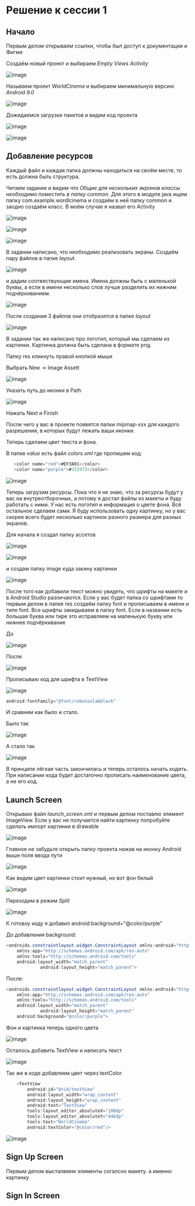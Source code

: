 # Решение к сессии 1

## Начало 

Первым делом открываем ссылки, чтобы был доступ к документации и Фигме

Создаём новый проект и выбираем *Empty Views Activity*

![image](https://github.com/user-attachments/assets/bcec82fb-1b89-4016-a1be-1e74242d4622)

Называем проект *WorldCinema* и выбираем минимальную версию *Android 9.0*

![image](https://github.com/user-attachments/assets/17048d0f-d501-4563-a9b4-b43d49a344b6)

Дожидаемся загрузки пакетов и видим код проекта

![image](https://github.com/user-attachments/assets/2ebc8dee-30e3-4144-8fbf-c76d9e90606f)

![image](https://github.com/user-attachments/assets/55c06825-c6da-4f3c-8f4e-9ad537cccce7)

## Добавление ресурсов

Каждый файл и каждая папка должны находиться на своём месте, то есть должна быть структура. 

Читаем задание и видим что *Общие для нескольких экранов классы необходимо поместить в папку common.* Для этого в модуле java ищем папку com.example.wordlcinema и создаём в ней папку common и заодно создаём класс. В моём случае я назвал его Activity

![image](https://github.com/user-attachments/assets/0fcf1b09-3e0b-4f11-ad3b-08cfd5475302)

![image](https://github.com/user-attachments/assets/809eefbf-304f-4514-922a-adf62a748db9)

![image](https://github.com/user-attachments/assets/c15bf610-b316-4584-9525-53c4955b7f7d)


В задании написано, что необходимо реализовать экраны. Создаём пару файлов в папке *layout*.

 ![image](https://github.com/user-attachments/assets/887c6514-31df-46bf-a8b2-e388775f57cb)

и дадим соотвествующие имена. Имена должны быть с маленькой буквы, а если в имени несколько слов лучше разделить их нижним подчёркиванием.

![image](https://github.com/user-attachments/assets/2fa3f50b-ae93-42b9-9ffc-fe8a34175dfc)

После создания 3 файлов они отобразятся в папке *layout*

![image](https://github.com/user-attachments/assets/47235ad3-cdb2-4e68-aabd-d66e31499f8e)

В задании так же написано про логотип, который мы сделаем из картинки. Картинка должна быть сделана в формате png.

Папку res кликнуть правой кнопкой мыши

Выбрать New -> Image Assett

![image](https://github.com/user-attachments/assets/6e121aa4-c4f2-4f00-bf95-3ff5f4847f28)

Указать путь до иконки в Path

![image](https://github.com/user-attachments/assets/a98f52cf-3abf-432f-ab6d-3a36636911ad)

Нажать Next и Finish

После чего у вас в проекте появятся папки mipmap-xxx для каждого разрешения, в которых будут лежать ваши иконки.

Теперь сделаем цвет текста и фона. 

В папке *value* есть файл *colors.xml* где пропишем код:

```java
   <color name="red">#EF3A01</color>
   <color name="purple">#332973</color>
```

![image](https://github.com/user-attachments/assets/fa88c9da-19d5-479c-9ce4-0547469854f7)

Теперь загрузим ресурсы. Пока что я не знаю, что за ресурсы будут у вас на внутреотборочных, а потому я достал файлы из макеты и буду работать с ними. У нас есть логотип и информация о цвете фона. Всё остальное сделаем сами. Я буду использовать одну картинку, но у вас скорее всего будет несколько картинок разного размера для разных экранов.

Для начала я создал папку ассетов

![image](https://github.com/user-attachments/assets/14da2984-e8d5-4d88-9b9d-fed9bb9317f7)

![image](https://github.com/user-attachments/assets/774788eb-06d2-4f20-9095-5457a5a19613)

и создам папку image куда закину картинки

![image](https://github.com/user-attachments/assets/04a30b7e-12c6-492d-97ab-f36f7d7f768d)


После того как добавили текст можно увидеть, что шрифты на макете и в Android Studio различаются. Если у вас будет папка со шрифтами то первым делом в папке res создаём папку font и прописываем в имени и типе font. Все шрифты закидываем в папку font. Если в названии есть большая буква или тире это исправляем на маленькую букву или нижнее подчёркивание

До

![image](https://github.com/user-attachments/assets/706fe5db-4172-44ef-ab64-64cee2b78e9f)

После

![image](https://github.com/user-attachments/assets/6e377306-b1d7-434e-a6d4-bd56649dc79c)

Прописываю код для шрифта в TextView

![image](https://github.com/user-attachments/assets/33730f22-2f95-4eb3-a538-388651b025b8)


```java
android:fontFamily="@font/robotoslabblack"
```

И сравним как было и стало.

Было так

![image](https://github.com/user-attachments/assets/dc0127ed-9a59-4b22-bb8c-8567a2ee5676)

А стало так

![image](https://github.com/user-attachments/assets/c718314f-e35d-43c0-a2f1-e270db873137)

В принципе лёгкая часть закончилась и теперь осталось начать кодить. При написании кода будет достаточно прописать наименование цвета, а не его код.

## Launch Screen

Открываю файл *launch_screen.xml* и первым делом поставлю элемент ImageView. Если у вас не получается найти картинку попробуйте сделать импорт картинки в drawable

![image](https://github.com/user-attachments/assets/7f779a6d-f607-4d18-8381-a9d321bbeab2)

Главное не забудьте открыть папку проекта нажав на иконку Android выше поля ввода пути

![image](https://github.com/user-attachments/assets/f9760985-b3be-48ea-a5a6-b3d974f93951)

Как видим цвет картинки стоит нужный, но вот фон белый

![image](https://github.com/user-attachments/assets/ed8faf0a-0dc4-42d7-bfc3-5a739e7aad3a)

Перезодим в режим *Split* 

![image](https://github.com/user-attachments/assets/3fb47245-3db6-4b8c-bc7d-7ecdf2d16bc5)

К готовоу коду я добавил android:background="@color/purple"

До добавления background:

```java
<androidx.constraintlayout.widget.ConstraintLayout xmlns:android="http://schemas.android.com/apk/res/android"
    xmlns:app="http://schemas.android.com/apk/res-auto"
    xmlns:tools="http://schemas.android.com/tools"
    android:layout_width="match_parent"
             android:layout_height="match_parent">
```

После: 

```java
<androidx.constraintlayout.widget.ConstraintLayout xmlns:android="http://schemas.android.com/apk/res/android"
    xmlns:app="http://schemas.android.com/apk/res-auto"
    xmlns:tools="http://schemas.android.com/tools"
    android:layout_width="match_parent"
             android:layout_height="match_parent"
    android:background="@color/purple">
```

Фон и картинка теперь одного цвета

![image](https://github.com/user-attachments/assets/79fa6873-7516-4682-95c2-7655f88e00e6)

Осталось добавить TextView и написать текст

![image](https://github.com/user-attachments/assets/cc74dee1-b42b-4eb9-a3bc-ce4e3d418db8)

Так же в коде добавляем цвет через textColor

```java
    <TextView
        android:id="@+id/textView"
        android:layout_width="wrap_content"
        android:layout_height="wrap_content"
        android:text="TextView"
        tools:layout_editor_absoluteX="180dp"
        tools:layout_editor_absoluteY="446dp"
        tools:text="WorldCinema"
        android:textColor="@color/red"/>
```

![image](https://github.com/user-attachments/assets/92635e2b-dbad-45eb-8a5d-c1a2185c34ae)

## Sign Up Screen

Первым делом высталвяем элементы согалсно макету. а именно картинку  

## Sign In Screen


